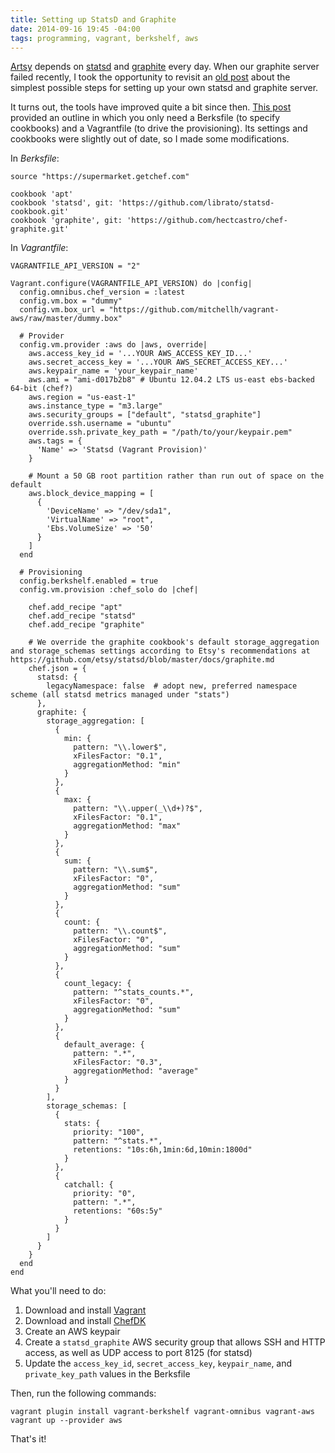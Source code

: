 ```yaml
---
title: Setting up StatsD and Graphite
date: 2014-09-16 19:45 -04:00
tags: programming, vagrant, berkshelf, aws
---
```


[Artsy](https://artsy.net) depends on [statsd](https://github.com/etsy/statsd) and [graphite](http://graphite.wikidot.com/) every day. When our graphite server failed recently, I took the opportunity to revisit an [old post](/tracking-application-metrics-with-statsd) about the simplest possible steps for setting up your own statsd and graphite server.

It turns out, the tools have improved quite a bit since then. [This post](https://coderwall.com/p/pb74zq) provided an outline in which you only need a Berksfile (to specify cookbooks) and a Vagrantfile (to drive the provisioning). Its settings and cookbooks were slightly out of date, so I made some modifications.

In _Berksfile_:

    source "https://supermarket.getchef.com"

    cookbook 'apt'
    cookbook 'statsd', git: 'https://github.com/librato/statsd-cookbook.git'
    cookbook 'graphite', git: 'https://github.com/hectcastro/chef-graphite.git'

In _Vagrantfile_:

    VAGRANTFILE_API_VERSION = "2"

    Vagrant.configure(VAGRANTFILE_API_VERSION) do |config|
      config.omnibus.chef_version = :latest
      config.vm.box = "dummy"
      config.vm.box_url = "https://github.com/mitchellh/vagrant-aws/raw/master/dummy.box"
      
      # Provider
      config.vm.provider :aws do |aws, override|
        aws.access_key_id = '...YOUR AWS_ACCESS_KEY_ID...'
        aws.secret_access_key = '...YOUR AWS_SECRET_ACCESS_KEY...'
        aws.keypair_name = 'your_keypair_name'
        aws.ami = "ami-d017b2b8" # Ubuntu 12.04.2 LTS us-east ebs-backed 64-bit (chef?)
        aws.region = "us-east-1"
        aws.instance_type = "m3.large"
        aws.security_groups = ["default", "statsd_graphite"]
        override.ssh.username = "ubuntu"
        override.ssh.private_key_path = "/path/to/your/keypair.pem"
        aws.tags = {
          'Name' => 'Statsd (Vagrant Provision)'
        }

        # Mount a 50 GB root partition rather than run out of space on the default
        aws.block_device_mapping = [
          {
            'DeviceName' => "/dev/sda1",
            'VirtualName' => "root",
            'Ebs.VolumeSize' => '50'
          }
        ]
      end

      # Provisioning
      config.berkshelf.enabled = true
      config.vm.provision :chef_solo do |chef|

        chef.add_recipe "apt"
        chef.add_recipe "statsd"
        chef.add_recipe "graphite"

        # We override the graphite cookbook's default storage_aggregation and storage_schemas settings according to Etsy's recommendations at https://github.com/etsy/statsd/blob/master/docs/graphite.md
        chef.json = {
          statsd: {
            legacyNamespace: false  # adopt new, preferred namespace scheme (all statsd metrics managed under "stats")
          },
          graphite: {
            storage_aggregation: [
              {
                min: {
                  pattern: "\\.lower$",
                  xFilesFactor: "0.1",
                  aggregationMethod: "min"
                }
              },
              {
                max: {
                  pattern: "\\.upper(_\\d+)?$",
                  xFilesFactor: "0.1",
                  aggregationMethod: "max"
                }
              },
              {
                sum: {
                  pattern: "\\.sum$",
                  xFilesFactor: "0",
                  aggregationMethod: "sum"
                }
              },
              {
                count: {
                  pattern: "\\.count$",
                  xFilesFactor: "0",
                  aggregationMethod: "sum"
                }
              },
              {
                count_legacy: {
                  pattern: "^stats_counts.*",
                  xFilesFactor: "0",
                  aggregationMethod: "sum"
                }
              },
              {
                default_average: {
                  pattern: ".*",
                  xFilesFactor: "0.3",
                  aggregationMethod: "average"
                }
              }
            ],
            storage_schemas: [
              {
                stats: {
                  priority: "100",
                  pattern: "^stats.*",
                  retentions: "10s:6h,1min:6d,10min:1800d"
                }
              },
              {
                catchall: {
                  priority: "0",
                  pattern: ".*",
                  retentions: "60s:5y"
                }
              }
            ]
          }
        }
      end
    end

What you'll need to do:

1. Download and install [Vagrant](http://www.vagrantup.com/downloads.html)
2. Download and install [ChefDK](https://downloads.getchef.com/chef-dk)
3. Create an AWS keypair
4. Create a `statsd_graphite` AWS security group that allows SSH and HTTP access, as well as UDP access to port 8125 (for statsd)
5. Update the `access_key_id`, `secret_access_key`, `keypair_name`, and `private_key_path` values in the Berksfile

Then, run the following commands:

    vagrant plugin install vagrant-berkshelf vagrant-omnibus vagrant-aws
    vagrant up --provider aws

That's it!


